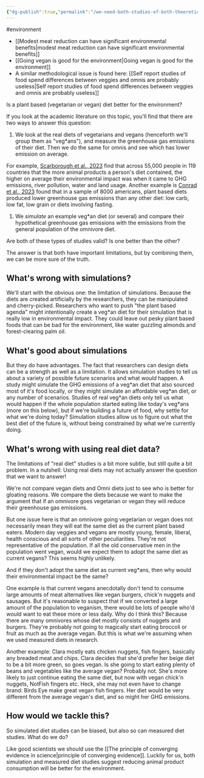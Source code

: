 ```yaml
---
{"dg-publish":true,"permalink":"/we-need-both-studies-of-both-theoretical-and-applied-ghg-emissions-from-pb-and-omnivores/","created":"2025-10-23T17:42:41.995+01:00","updated":"2025-10-23T18:06:08.618+01:00"}
---
```


#environment 

- [[Modest meat reduction can have significant environmental benefits\|modest meat reduction can have significant environmental benefits]]
- [[Going vegan is good for the environment\|Going vegan is good for the environment]]
- A similar methodological issue is found here: [[Self report studies of food spend differences between veggies and omnis are probably useless\|Self report studies of food spend differences between veggies and omnis are probably useless]]

Is a plant based (vegetarian or vegan) diet better for the environment? 

If you look at the academic literature on this topic, you'll find that there are two ways to answer this question:

1. We look at the real diets of vegetarians and vegans (henceforth we'll group them as "veg\*ans"), and measure the greenhouse gas emissions of their diet. Then we do the same for omnis and see which has lower emission on average.

For example, [Scarborough et al., 2023](https://www.nature.com/articles/s43016-023-00795-w) find that across 55,000 people in 119 countries that the more animal products a person's diet contained, the higher on average their environmental impact was when it came to GHG emissions, river pollution, water and land usage. Another example is [Conrad et al., 2023](https://pubmed.ncbi.nlm.nih.gov/37599695/) found that in a sample of 8000 americans, plant based diets produced lower greenhouse gas emissions than any other diet: low carb, low fat, low grain or diets involving fasting.

1. We *simulate* an example veg\*an diet (or several) and compare their hypothetical greenhouse gas emissions with the emissions from the general population of the omnivore diet.

Are both of these types of studies valid? Is one better than the other? 

The answer is that both have important limitations, but by combining them, we can be more sure of the truth.

## What's wrong with simulations?
We'll start with the obvious one: the limitation of simulations. Because the diets are created artificially by the researchers, they can be manipulated and cherry-picked. Researchers who want to push "the plant based agenda" might intentionally create a veg\*an diet for their simulation that is really low in environmental impact. They could leave out pesky plant based foods that can be bad for the environment, like water guzzling almonds and forest-clearing palm oil. 

## What's good about simulations
But they do have advantages. The fact that researchers can design diets can be a strength as well as a limitation. It allows simulation studies to tell us about a variety of possible future scenarios and what *would* happen. A study might simulate the GHG emissions of a veg\*an diet that also sourced most of it's food locally, or they might simulate an affordable veg\*an diet, or any number of scenarios. Studies of real veg\*an diets only tell us what would happen if the whole population started eating like today's veg\*ans (more on this below), but if we're building a future of food, why settle for what we're doing today? Simulation studies allow us to figure out what the best diet of the future is, without being constrained by what we're currently doing.

## What's wrong with using real diet data?
The limitations of "real diet" studies is a bit more subtle, but still quite a bit problem. In a nutshell: Using real diets may not actually answer the question that we want to answer! 

We're not compare vegan diets and Omni diets just to see who is better for gloating reasons. We compare the diets because we want to make the argument that if an omnivore goes vegetarian or vegan they will reduce their greenhouse gas emissions. 

But one issue here is that an omnivore going vegetarian or vegan does not necessarily mean they will eat the same diet as the current plant based eaters. Modern day veggies and vegans are mostly young, female, liberal, health conscious and all sorts of other peculiarities. They're not representative of the population. If all the old conservative men in the population went vegan, would we expect them to adopt the same diet as current vegans? This seems highly unlikely.

And if they don't adopt the same diet as current veg\*ans, then why would their environmental impact be the same? 

One example is that current vegans anecdotally don't tend to consume large amounts of meat alternatives like vegan burgers, chick'n nuggets and sausages. But it's reasonable to suspect that if we converted a large amount of the population to veganism, there would be lots of people who'd would want to eat these more or less daily. Why do I think this? Because there are many omnivores whose diet mostly consists of nuggets and burgers. They're probably not going to magically start eating broccoli or fruit as much as the average vegan. But this is what we're assuming when we used measured diets in research.

Another example: Clara mostly eats chicken nuggets, fish fingers, basically any breaded meat and chips. Clara decides that she'd prefer her beige diet to be a bit more green, so goes vegan. Is she going to start eating plenty of beans and vegetables like the average vegan? Probably not. She's more likely to just continue eating the same diet, but now with vegan chick'n nuggets, NotFish fingers etc. Heck, she may not even have to change brand: Birds Eye make great vegan fish fingers. Her diet would be very different from the average vegan's diet, and so might her GHG emissions. 

## How would we tackle this?

So simulated diet studies can be biased, but also so can measured diet studies. What do we do? 

Like good scientists we should use the [[The principle of converging evidence in science\|principle of converging evidence]]. Luckily for us, both simulation and measured diet studies suggest reducing animal product consumption will be better for the environment.